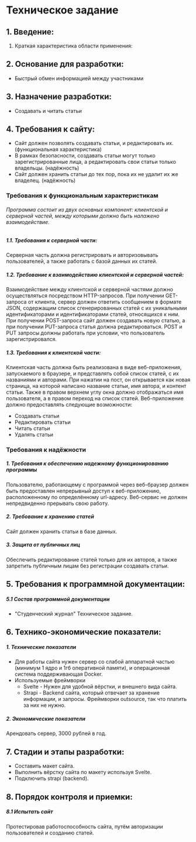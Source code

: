 # Техническое задание

## 1. Введение:
1. Краткая характеристика области применения:

## 2. Основание для разработки:
 - Быстрый обмен информацией между участниками 
## 3. Назначение разработки:
 - Создавать и читать статьи
## 4. Требования к сайту:
 - Сайт должен позволять создавать статьи, и редактировать их. (функциональная характеристика)
 - В рамках безопасности, создавать статьи могут только зарегистрированные лица, а редактировать свои статьи только владельцы. (надёжность)
 - Сайт должен хранить статьи до тех пор, пока их не удалит их же владелец. (надёжность)
### Требования к функциональным характеристикам
###### Программа состоит из двух основных компонент: клиентской и серверной частей, между которыми должно быть налажено взаимодействие. 
##### 1.1. Требования к серверной части:  
Серверная часть должна регистрировать и авторизовывать пользователей, а также работать с базой данных их статей.
##### 1.2. Требование к взаимодействию клиентской и серверной частей:
Взаимодействие между клиентской и серверной частями должно осуществляться посредством HTTP-запросов. При получении GET-запроса от клиента, сервер должен ответить сообщением в формате JSON, содержащим список сгенерированных статей с их уникальными идентификаторами и идентификаторами статей, относящихся к ним. При получении POST-запроса сайт должен создавать новую статью, а при получении PUT-запроса статья должна редактироваться. POST и PUT запросы должны работать при условии, что пользователь зарегистрировался.
##### 1.3. Требования к клиентской части:
Клиентская часть должна быть реализована в виде веб-приложения, запускаемого в браузере, и представлять собой список статей, с их названиями и авторами. При нажатии на пост, он открывается как новая страница, на которой написано название статьи, имя автора, и контент статьи. Также в правом верхнем углу окна должно отображаться имя пользователя, а в правом переход на список статей.
Веб-приложение должно предоставлять следующие возможности: 
 - Создавать статьи
 - Редактировать статьи
 - Читать статьи
 - Удалять статьи
 
### Требования к надёжности
##### 1. Требования к обеспечению надежному функционированию программы
Пользователю, работающему с программой через веб-браузер должен быть предоставлен непрерывный доступ к веб-приложению, расположенному по определённому url-адресу. Веб-сервис не должен непредвиденно прерывать свою работу.
##### 2. Требование к хранению статей
Сайт должен хранить статьи в базе данных.
##### 3. Защита от публичных лиц
Обеспечить редактирование статей только для их авторов, а также запретить публичным лицам без регистрации создавать статьи.
## 5. Требования к программной документации:
##### 5.1 Состав программной документации
 - "Студенческий журнал" Техническое задание.
## 6. Технико-экономические показатели:
##### 1. Технические показатели
 - Для работы сайта нужен сервер со слабой аппаратной частью (минимум 1 ядро и 1гб оперативной памяти), и операционная система поддерживающая Docker.
 - Используемые фреймворки
      - Svelte - Нужен для удобной вёрстки, и внешнего вида сайта.
      - Strapi - Backend сайта, который отвечает за хранение информации, и запросы.
    Фреймворки outsource, так что платить за них не нужно.
##### 2. Экономические показатели
Арендовать сервер, 3000 рублей в год.
## 7. Стадии и этапы разработки:
 - Составить макет сайта.
 - Выполнить вёрстку сайта по макету используя Svelte.
 - Подключить strapi (backend).
## 8. Порядок контроля и приемки:
##### 8.1 Испытать сайт
Протестировав работоспособность сайта, путём авторизации пользователей и созданию статей.